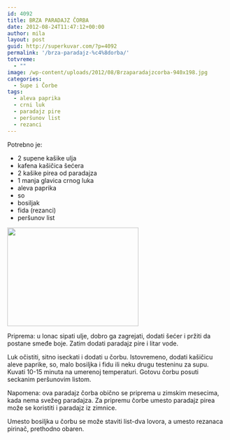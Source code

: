 ```yaml
---
id: 4092
title: BRZA PARADAJZ ČORBA
date: 2012-08-24T11:47:12+00:00
author: mila
layout: post
guid: http://superkuvar.com/?p=4092
permalink: '/brza-paradajz-%c4%8dorba/'
totvreme:
  - ""
image: /wp-content/uploads/2012/08/Brzaparadajzcorba-940x198.jpg
categories:
  - Supe i Čorbe
tags:
  - aleva paprika
  - crni luk
  - paradajz pire
  - peršunov list
  - rezanci
---
```

Potrebno je:

  * 2 supene kašike ulja
  * kafena kašičica šećera
  * 2 kašike pirea od paradajza
  * 1 manja glavica crnog luka
  * aleva paprika
  * so
  * bosiljak
  * fida (rezanci)
  * peršunov list

<img class="alignnone size-medium wp-image-4094" title="Brzaparadajzcorba" src="//superkuvar.com/wp-content/uploads/2012/08/Brzaparadajzcorba-300x225.jpg" alt="" width="300" height="225" /> 

Priprema: u lonac sipati ulje, dobro ga zagrejati, dodati šećer i pržiti da postane smeđe boje. Zatim dodati paradajz pire i litar vode.

Luk očistiti, sitno iseckati i dodati u čorbu. Istovremeno, dodati kašičicu aleve paprike, so, malo bosiljka i fidu ili neku drugu testeninu za supu. Kuvati 10-15 minuta na umerenoj temperaturi. Gotovu čorbu posuti seckanim peršunovim listom.

Napomena: ova paradajz čorba obično se priprema u zimskim mesecima, kada nema svežeg paradajza. Za pripremu čorbe umesto paradajz pirea može se koristiti i paradajz iz zimnice.

Umesto bosiljka u čorbu se može staviti list-dva lovora, a umesto rezanaca pirinač, prethodno obaren.